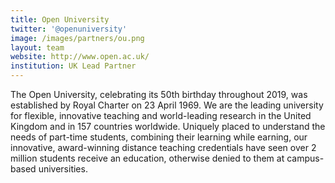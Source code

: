 ```yaml
---
title: Open University
twitter: '@openuniversity'
image: /images/partners/ou.png
layout: team
website: http://www.open.ac.uk/
institution: UK Lead Partner
---
```

The Open University, celebrating its 50th birthday throughout 2019, was established
by Royal Charter on 23 April 1969.  We are the leading university for flexible,
innovative teaching and world-leading research in the United Kingdom and in 157
countries worldwide. Uniquely placed to understand the needs of part-time students,
combining their learning while earning, our innovative, award-winning distance
teaching credentials have seen over 2 million students receive an education,
otherwise denied to them at campus-based universities.
